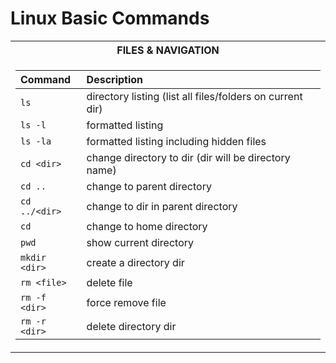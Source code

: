 # Linux Basic Commands

<div>
<table>
<tr><th>FILES & NAVIGATION</th>
<tr><td>

  | Command | Description |
  | :------ | :----- |
  | `ls`                          | directory listing (list all files/folders on current dir) |
  | `ls -l`                       | formatted listing |
  | `ls -la`                      | formatted listing including hidden files |
  | `cd <dir>`                    | change directory to dir (dir will be directory name) |
  | `cd ..`                       | change to parent directory |
  | `cd ../<dir>`                 | change to dir in parent directory |
  | `cd`                          | change to home directory |
  | `pwd`                         | show current directory |
  | `mkdir <dir>`                 | create a directory dir |
  | `rm <file>`                   | delete file |
  | `rm -f <dir>`                 | force remove file |
  | `rm -r <dir>`                 | delete directory dir |

</td></tr> </table
</div>
